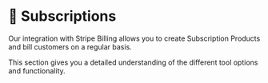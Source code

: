 # 📂 Subscriptions

Our integration with Stripe Billing allows you to create Subscription Products and bill customers on a regular basis.

This section gives you a detailed understanding of the different tool options and functionality.
